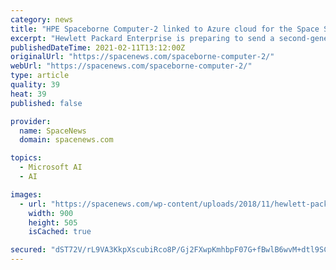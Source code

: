 ```yaml
---
category: news
title: "HPE Spaceborne Computer-2 linked to Azure cloud for the Space Station"
excerpt: "Hewlett Packard Enterprise is preparing to send a second-generation Spaceborne Computer to the International Space Station later this month."
publishedDateTime: 2021-02-11T13:12:00Z
originalUrl: "https://spacenews.com/spaceborne-computer-2/"
webUrl: "https://spacenews.com/spaceborne-computer-2/"
type: article
quality: 39
heat: 39
published: false

provider:
  name: SpaceNews
  domain: spacenews.com

topics:
  - Microsoft AI
  - AI

images:
  - url: "https://spacenews.com/wp-content/uploads/2018/11/hewlett-packard.jpg"
    width: 900
    height: 505
    isCached: true

secured: "dST72V/rL9VA3KkpXscubiRco8P/Gj2FXwpKmhbpF07G+fBwlB6wvM+dtl9SC2sbc9uPwjxZ8Dx00XTEZAj5SCwOU07aNideClVYiOXRPSE9Rwg+DgkbyN1oA0D2DR2dt7ajGCTCG3B4mdth0QsAK/P30kfaZXT1RqfDGaXwi6Vlf6sMa8kwm/kTYvHdOjD9jMpbb2jcl4Ro8/D0UNfVHK61bd/0yIOP9iH0+4663hr/dqDqWCkVnCLZJTkrN4AYegFA2kMIVwmwrHeag02t5g7u/vrmlasw1JtvPM3UsqvhT7UtPmWUvo07wYQEZ39MFSTDfwDUjqj/+VnbtZH/jh0GFc2wvrEqKKVq/oiThC8=;LKuhwinZhtNLbdjrXGAd0w=="
---
```


